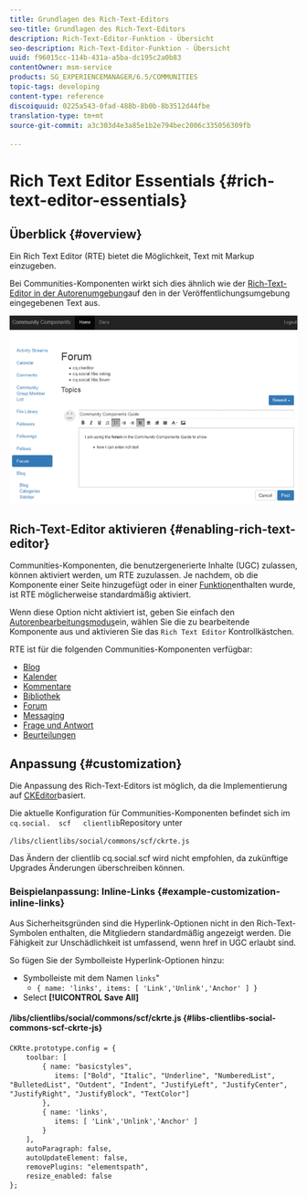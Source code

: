 ```yaml
---
title: Grundlagen des Rich-Text-Editors
seo-title: Grundlagen des Rich-Text-Editors
description: Rich-Text-Editor-Funktion - Übersicht
seo-description: Rich-Text-Editor-Funktion - Übersicht
uuid: f96015cc-114b-431a-a5ba-dc195c2a0b83
contentOwner: msm-service
products: SG_EXPERIENCEMANAGER/6.5/COMMUNITIES
topic-tags: developing
content-type: reference
discoiquuid: 0225a543-0fad-488b-8b0b-8b3512d44fbe
translation-type: tm+mt
source-git-commit: a3c303d4e3a85e1b2e794bec2006c335056309fb

---
```



# Rich Text Editor Essentials {#rich-text-editor-essentials}

## Überblick {#overview}

Ein Rich Text Editor (RTE) bietet die Möglichkeit, Text mit Markup einzugeben.

Bei Communities-Komponenten wirkt sich dies ähnlich wie der [Rich-Text-Editor in der Autorenumgebung](../../help/sites-authoring/rich-text-editor.md)auf den in der Veröffentlichungsumgebung eingegebenen Text aus.

![chlimage_1-410](assets/chlimage_1-410.png)

## Rich-Text-Editor aktivieren {#enabling-rich-text-editor}

Communities-Komponenten, die benutzergenerierte Inhalte (UGC) zulassen, können aktiviert werden, um RTE zuzulassen. Je nachdem, ob die Komponente einer Seite hinzugefügt oder in einer [Funktion](functions.md)enthalten wurde, ist RTE möglicherweise standardmäßig aktiviert.

Wenn diese Option nicht aktiviert ist, geben Sie einfach den [Autorenbearbeitungsmodus](sites-console.md#authoring-site-content)ein, wählen Sie die zu bearbeitende Komponente aus und aktivieren Sie das `Rich Text Editor` Kontrollkästchen.

RTE ist für die folgenden Communities-Komponenten verfügbar:

* [Blog](blog-feature.md)
* [Kalender](calendar.md)
* [Kommentare](comments.md)
* [Bibliothek](file-library.md)
* [Forum](forum.md)
* [Messaging](configure-messaging.md)
* [Frage und Antwort](working-with-qna.md)
* [Beurteilungen](reviews.md)

## Anpassung {#customization}

Die Anpassung des Rich-Text-Editors ist möglich, da die Implementierung auf [CKEditor](https://www.ckeditor.com/)basiert.

Die aktuelle Konfiguration für Communities-Komponenten befindet sich im `cq.social.  scf   clientlib`Repository unter

`/libs/clientlibs/social/commons/scf/ckrte.js`

Das Ändern der clientlib cq.social.scf wird nicht empfohlen, da zukünftige Upgrades Änderungen überschreiben können.

### Beispielanpassung: Inline-Links {#example-customization-inline-links}

Aus Sicherheitsgründen sind die Hyperlink-Optionen nicht in den Rich-Text-Symbolen enthalten, die Mitgliedern standardmäßig angezeigt werden. Die Fähigkeit zur Unschädlichkeit ist umfassend, wenn href in UGC erlaubt sind.

So fügen Sie der Symbolleiste Hyperlink-Optionen hinzu:

* Symbolleiste mit dem Namen `links`&quot;
   * `{ name: 'links', items: [ 'Link','Unlink','Anchor' ] }`
* Select **[!UICONTROL Save All]**

#### /libs/clientlibs/social/commons/scf/ckrte.js {#libs-clientlibs-social-commons-scf-ckrte-js}

```
CKRte.prototype.config = {
    toolbar: [
        { name: "basicstyles",
           items: ["Bold", "Italic", "Underline", "NumberedList", "BulletedList", "Outdent", "Indent", "JustifyLeft", "JustifyCenter", "JustifyRight", "JustifyBlock", "TextColor"]
        },
        { name: 'links',
           items: [ 'Link','Unlink','Anchor' ]
        }
    ],
    autoParagraph: false,
    autoUpdateElement: false,
    removePlugins: "elementspath",
    resize_enabled: false
};
```

